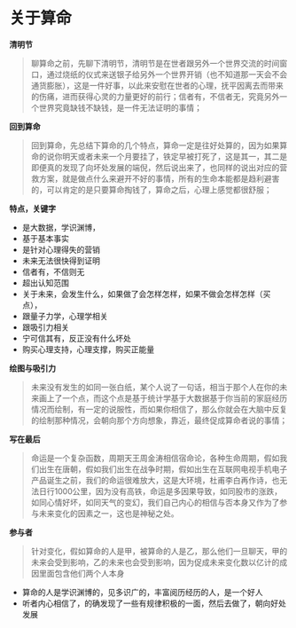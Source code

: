 # 关于算命



**清明节**

> 聊算命之前，先聊下清明节，清明节是在世者跟另外一个世界交流的时间窗口，通过烧纸的仪式来送银子给另外一个世界开销（也不知道那一天会不会通货膨胀），这是一件好事，以此来安慰在世者的心理，抚平因离去而带来的伤痛，进而获得心灵的力量更好的前行；信者有，不信者无，究竟另外一个世界究竟缺钱不缺钱，是一件无法证明的事情；

**回到算命**

> 回到算命，先总结下算命的几个特点，算命一定是往好处算的，因为如果算命的说你明天或者未来一个月要挂了，铁定早被打死了，这是其一，其二是即便真的发现了向坏处发展的端倪，然后说出来了，也同样的说出对应的营救方案，就是做点什么来避开不好的事情，所有的生命本能都是趋利避害的，可以肯定的是只要算命掏钱了，算命之后，心理上感觉都很舒服；

**特点，关键字**

* 是大数据，学识渊博，
* 基于基本事实
* 是针对心理得失的营销
* 未来无法很快得到证明
* 信者有，不信则无
* 超出认知范围
* 关于未来，会发生什么，如果做了会怎样怎样，如果不做会怎样怎样（买点），
* 跟量子力学，心理学相关
* 跟吸引力相关
* 宁可信其有，反正没有什么坏处
* 购买心理支持，心理支撑，购买正能量

**绘图与吸引力**

> 未来没有发生的如同一张白纸，某个人说了一句话，相当于那个人在你的未来画上了一个点，而这个点是基于统计学基于大数据基于你当前的家庭经历情况而绘制，有一定的说服性，而如果你相信了，那么你就会在大脑中反复的绘制那种情况，会朝向那个方向想象，靠近，最终促成算命者说的事情；

**写在最后**

> 命运是一个复杂函数，周期天王周金涛相信宿命论，各种生命周期，假如我们出生在唐朝，假如我们出生在战争时期，假如出生在互联网电视手机电子产品诞生之前，我们的命运很难放大，这是大环境，杜甫李白再作诗，也无法日行1000公里，因为没有高铁，命运是多因果导致，如同股市的涨跌，如同心情好坏，如同天气的变幻，我们自己内心的相信与否本身又作为了参与未来变化的因素之一，这也是神秘之处。

**参与者**

> 针对变化，假如算命的人是甲，被算命的人是乙，那么他们一旦聊天，甲的未来会受到影响，乙的未来也会受到影响，因为促成未来变化数以亿计的成因里面包含他们两个人本身

* 算命的人是学识渊博的，见多识广的，丰富阅历经历的人，是一个好人
* 听者内心相信了，的确发现了一些有规律积极的一面，然后去做了，朝向好处发展


